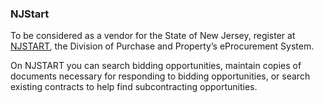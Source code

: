 ### NJStart

To be considered as a vendor for the State of New Jersey, register at [NJSTART](https://www.njstart.gov/bso/), the Division of Purchase and Property’s eProcurement System.

On NJSTART you can search bidding opportunities, maintain copies of documents necessary for responding to bidding opportunities, or search existing contracts to help find subcontracting opportunities.
